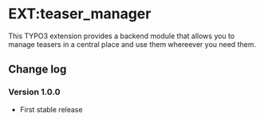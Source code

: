 # EXT:teaser_manager

This TYPO3 extension provides a backend module that allows you to manage teasers in a central place and use them whereever you need them.

## Change log

### Version 1.0.0

- First stable release